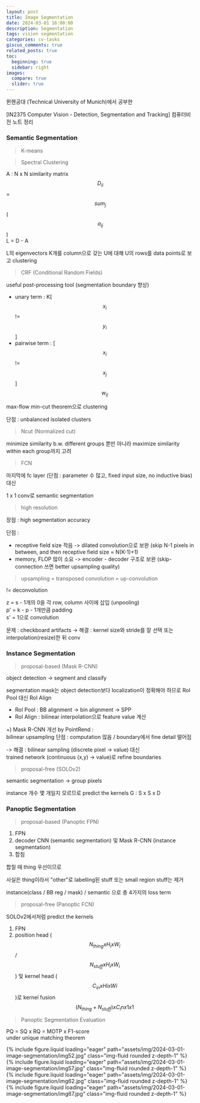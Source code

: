 ```yaml
---
layout: post
title: Image Segmentation
date: 2024-03-01 16:00:00
description: Segmentation
tags: vision segmentation
categories: cv-tasks
giscus_comments: true
related_posts: true
toc:
  beginning: true
  sidebar: right
images:
  compare: true
  slider: true
---
```


뮌헨공대 (Technical University of Munich)에서 공부한 

[IN2375 Computer Vision - Detection, Segmentation and Tracking]
컴퓨터비전 노트 정리

### Semantic Segmentation

> K-means  

>  Spectral Clustering  

A : N x N similarity matrix  
$$D_{ii}$$ = $$sum_j$$($$a_{ij}$$)  
L = D - A  

L의 eigenvectors K개를 column으로 갖는 U에 대해 U의 rows를 data points로 보고 clustering  

>  CRF (Conditional Random Fields)  

useful post-processing tool (segmentation boundary 향상)  

- unary term : K[$$x_i$$ != $$y_i$$]  
- pairwise term : [$$x_i$$ != $$x_j$$]$$w_{ij}$$  

max-flow min-cut theorem으로 clustering  

단점 : unbalanced isolated clusters  

> Ncut (Normalized cut)  

minimize similarity b.w. different groups 뿐만 아니라 maximize similarity within each group까지 고려  

> FCN   

마지막에 fc layer (단점 : parameter 수 많고, fixed input size, no inductive bias) 대신  

1 x 1 conv로 semantic segmentation  

> high resolution

장점 : high segmentation accuracy  

단점 :  

- receptive field size 작음 -> dilated convolution으로 보완 (skip N-1 pixels in between, and then receptive field size = N(K-1)+1)  
- memory, FLOP 많이 소요 -> encoder - decoder 구조로 보완 (skip-connection 쓰면 better upsampling quality)  

> upsampling = transposed convolution = up-convolution  

!= deconvolution  

z = s - 1개의 0을 각 row, column 사이에 삽입 (unpooling)  
p' = k - p - 1개만큼 padding  
s' = 1으로 convolution  

문제 : checkboard artifacts -> 해결 : kernel size와 stride를 잘 선택 또는 interpolation(resize)한 뒤 conv  

### Instance Segmentation  

> proposal-based (Mask R-CNN)  

object detection -> segment and classify  

segmentation mask는 object detection보다 localization이 정확해야 하므로 RoI Pool 대신 RoI Align  

- RoI Pool : BB alignment -> bin alignment -> SPP  
- RoI Align : bilinear interpolation으로 feature value 계산  

+) Mask R-CNN 개선 by PointRend :  
bilinear upsampling 단점 : computation 많음 / boundary에서 fine detail 떨어짐  

-> 해결 : bilinear sampling (discrete pixel -> value) 대신  
trained network (continuous (x,y) -> value)로 refine boundaries  

> proposal-free (SOLOv2)  

semantic segmentation -> group pixels  

instance 개수 몇 개일지 모르므로 predict the kernels G : S x S x D  

### Panoptic Segmentation  

> proposal-based (Panoptic FPN)  

1. FPN  
2. decoder CNN (semantic segmentation) 및 Mask R-CNN (instance segmentation)  
3. 합침  

합칠 때 thing 우선이므로  

사실은 thing이라서 "other"로 labelling된 stuff 또는 small region stuff는 제거  

instance(class / BB reg / mask) / semantic 으로 총 4가지의 loss term  

> proposal-free (Panoptic FCN)  

SOLOv2에서처럼 predict the kernels  

1. FPN  
2. position head ($$N_{thing} x H_i x W_i$$ / $$N_{stuff} x H_i x W_i$$) 및 kernel head ($$C_{in} x Hi x Wi$$)로 kernel fusion $$(N_{thing}+N_{stuff}) x C_in x 1 x 1$$  

> Panoptic Segmentation Evaluation  

PQ = SQ x RQ = MOTP x F1-score  
under unique matching theorem  

<swiper-container keyboard="true" navigation="true" pagination="true" pagination-clickable="true" pagination-dynamic-bullets="true" rewind="true">
  <swiper-slide>{% include figure.liquid loading="eager" path="assets/img/2024-03-01-image-segmentation/img52.jpg" class="img-fluid rounded z-depth-1" %}</swiper-slide>
  <swiper-slide>{% include figure.liquid loading="eager" path="assets/img/2024-03-01-image-segmentation/img57.jpg" class="img-fluid rounded z-depth-1" %}</swiper-slide>
  <swiper-slide>{% include figure.liquid loading="eager" path="assets/img/2024-03-01-image-segmentation/img62.jpg" class="img-fluid rounded z-depth-1" %}</swiper-slide>
  <swiper-slide>{% include figure.liquid loading="eager" path="assets/img/2024-03-01-image-segmentation/img67.jpg" class="img-fluid rounded z-depth-1" %}</swiper-slide>
</swiper-container>
